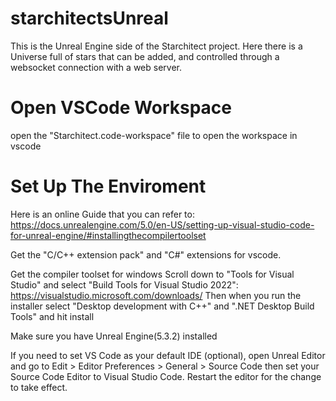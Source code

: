 # starchitectsUnreal

This is the Unreal Engine side of the Starchitect project. Here there is a Universe full of stars that can be added, and controlled through a websocket connection with a web server.

# Open VSCode Workspace
open the "Starchitect.code-workspace" file to open the workspace in vscode

# Set Up The Enviroment

Here is an online Guide that you can refer to: 
https://docs.unrealengine.com/5.0/en-US/setting-up-visual-studio-code-for-unreal-engine/#installingthecompilertoolset

Get the "C/C++ extension pack" and "C#" extensions for vscode.

Get the compiler toolset for windows Scroll down to "Tools for Visual Studio" and select "Build Tools for Visual Studio 2022": https://visualstudio.microsoft.com/downloads/
Then when you run the installer select "Desktop development with C++" and ".NET Desktop Build Tools" and hit install

Make sure you have Unreal Engine(5.3.2) installed

If you need to set VS Code as your default IDE (optional), open Unreal Editor and go to 
	Edit > Editor Preferences > General > Source Code
	then set your Source Code Editor to Visual Studio Code. 
	Restart the editor for the change to take effect.

